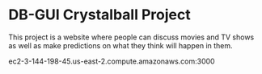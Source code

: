 # DB-GUI Crystalball Project

This project is a website where people can discuss movies and TV shows as well as make predictions on what they think will happen in them.

ec2-3-144-198-45.us-east-2.compute.amazonaws.com:3000
